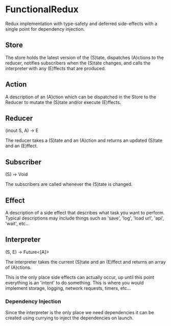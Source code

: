 # FunctionalRedux

Redux implementation with type-safety and deferred side-effects with a single point for dependency injection.

## Store

The store holds the latest version of the (S)tate, dispatches (A)ctions to the reducer, notifies subscribers when the (S)tate changes, and calls the interpreter with any (E)ffects that are produced.

## Action

A description of an (A)ction which can be dispatched in the Store to the Reducer to mutate the (S)tate and/or execute (E)ffects.

## Reducer
(inout S, A) -> E

The reducer takes a (S)tate and an (A)ction and returns an updated (S)tate and an (E)ffect.

## Subscriber
(S) -> Void

The subscribers are called whenever the (S)tate is changed.

## Effect

A description of a side effect that describes what task you want to perform. Typical descriptions may include things such as 'save', 'log', 'load url', 'api', 'wait', etc...

## Interpreter
(S, E) -> Future<[A]>

The interpreter takes the current (S)tate and an (E)ffect and returns an array of (A)ctions.

This is the only place side effects can actually occur, up until this point everything is an 'intent' to do something. This is where you would implement storage, logging, network requests, timers, etc...

### Dependency Injection

Since the interpreter is the only place we need dependencies it can be created using currying to inject the dependencies on launch.
